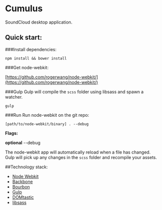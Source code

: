 Cumulus
=============

SoundCloud desktop application.


Quick start:
-----

###Install dependencies:

```npm install && bower install```

###Get node-webkit:

[https://github.com/rogerwang/node-webkit/](https://github.com/rogerwang/node-webkit/)

###Gulp
Gulp will compile the `scss` folder using libsass and spawn a watcher.

`gulp`


###Run
Run node-webkit on the git repo:

`[path/to/node-webkit/binary] . --debug`

**Flags:**

**optional** --debug

The node-webkit app will automatically reload when a file has changed. Gulp will pick up any changes in the `scss` folder and recompile your assets.

##Technology stack:

* [Node Webkit](https://github.com/rogerwang/node-webkit/)
* [Backbone](http://backbonejs.org/)
* [Bourbon](http://bourbon.io/)
* [Gulp](http://gulpjs.com/)
* [DOMtastic](http://webpro.github.io/DOMtastic/)
* [libsass](http://libsass.org)
